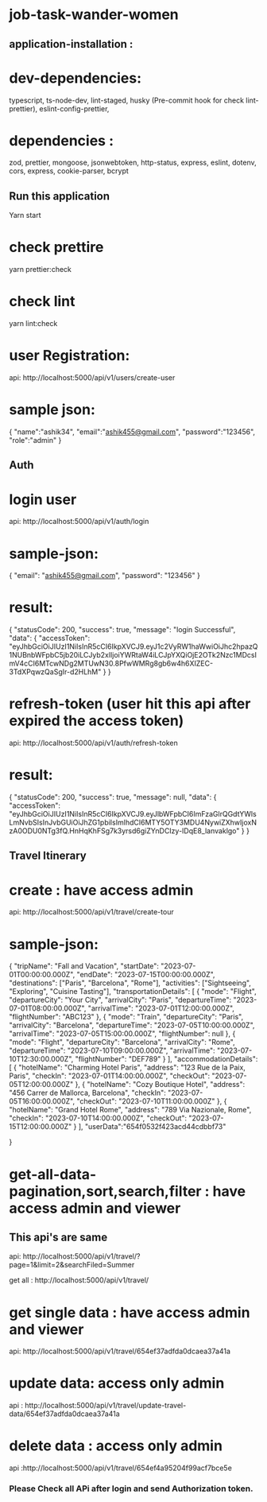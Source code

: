 # job-task-wander-women

## application-installation :

# dev-dependencies:

typescript,
ts-node-dev,
lint-staged,
husky (Pre-commit hook for check lint-prettier),
eslint-config-prettier,

# dependencies :

zod,
prettier,
mongoose,
jsonwebtoken,
http-status,
express,
eslint,
dotenv,
cors,
express,
cookie-parser,
bcrypt

## Run this application

Yarn start

# check prettire

yarn prettier:check

# check lint

yarn lint:check

# user Registration:

api: http://localhost:5000/api/v1/users/create-user

# sample json:

{
"name":"ashik34",
"email":"ashik455@gmail.com",
"password":"123456",
"role":"admin"
}

## Auth

# login user

api: http://localhost:5000/api/v1/auth/login

# sample-json:

{
"email": "ashik455@gmail.com",
"password": "123456"
}

# result:

{
"statusCode": 200,
"success": true,
"message": "login Successful",
"data": {
"accessToken": "eyJhbGciOiJIUzI1NiIsInR5cCI6IkpXVCJ9.eyJ1c2VyRW1haWwiOiJhc2hpazQ1NUBnbWFpbC5jb20iLCJyb2xlIjoiYWRtaW4iLCJpYXQiOjE2OTk2Nzc1MDcsImV4cCI6MTcwNDg2MTUwN30.8PfwWMRg8gb6w4h6XIZEC-3TdXPqwzQaSgIr-d2HLhM"
}
}

# refresh-token (user hit this api after expired the access token)

api: http://localhost:5000/api/v1/auth/refresh-token

# result:

{
"statusCode": 200,
"success": true,
"message": null,
"data": {
"accessToken": "eyJhbGciOiJIUzI1NiIsInR5cCI6IkpXVCJ9.eyJlbWFpbCI6ImFzaGlrQGdtYWlsLmNvbSIsInJvbGUiOiJhZG1pbiIsImlhdCI6MTY5OTY3MDU4NywiZXhwIjoxNzA0ODU0NTg3fQ.HnHqKhFSg7k3yrsd6giZYnDCIzy-IDqE8_lanvaklgo"
}
}

## Travel Itinerary

# create : have access admin

api: http://localhost:5000/api/v1/travel/create-tour

# sample-json:

{
"tripName": "Fall and Vacation",
"startDate": "2023-07-01T00:00:00.000Z",
"endDate": "2023-07-15T00:00:00.000Z",
"destinations": ["Paris", "Barcelona", "Rome"],
"activities": ["Sightseeing", "Exploring", "Cuisine Tasting"],
"transportationDetails": [
{
"mode": "Flight",
"departureCity": "Your City",
"arrivalCity": "Paris",
"departureTime": "2023-07-01T08:00:00.000Z",
"arrivalTime": "2023-07-01T12:00:00.000Z",
"flightNumber": "ABC123"
},
{
"mode": "Train",
"departureCity": "Paris",
"arrivalCity": "Barcelona",
"departureTime": "2023-07-05T10:00:00.000Z",
"arrivalTime": "2023-07-05T15:00:00.000Z",
"flightNumber": null
},
{
"mode": "Flight",
"departureCity": "Barcelona",
"arrivalCity": "Rome",
"departureTime": "2023-07-10T09:00:00.000Z",
"arrivalTime": "2023-07-10T12:30:00.000Z",
"flightNumber": "DEF789"
}
],
"accommodationDetails": [
{
"hotelName": "Charming Hotel Paris",
"address": "123 Rue de la Paix, Paris",
"checkIn": "2023-07-01T14:00:00.000Z",
"checkOut": "2023-07-05T12:00:00.000Z"
},
{
"hotelName": "Cozy Boutique Hotel",
"address": "456 Carrer de Mallorca, Barcelona",
"checkIn": "2023-07-05T16:00:00.000Z",
"checkOut": "2023-07-10T11:00:00.000Z"
},
{
"hotelName": "Grand Hotel Rome",
"address": "789 Via Nazionale, Rome",
"checkIn": "2023-07-10T14:00:00.000Z",
"checkOut": "2023-07-15T12:00:00.000Z"
}
],
"userData":"654f0532f423acd44cdbbf73"

}

# get-all-data-pagination,sort,search,filter : have access admin and viewer

## This api's are same

api: http://localhost:5000/api/v1/travel/?page=1&limit=2&searchFiled=Summer

get all : http://localhost:5000/api/v1/travel/

# get single data : have access admin and viewer

api: http://localhost:5000/api/v1/travel/654ef37adfda0dcaea37a41a

# update data: access only admin

api : http://localhost:5000/api/v1/travel/update-travel-data/654ef37adfda0dcaea37a41a

# delete data : access only admin

api :http://localhost:5000/api/v1/travel/654ef4a95204f99acf7bce5e

### Please Check all APi after login and send Authorization token.

